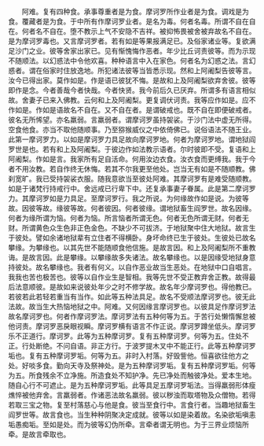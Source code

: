 <!-- { "loadSidebar": true } -->
　　阿难。复有四种食。承事尊重者是为食。摩诃罗所作业者是为食。调戏是为食。覆藏者是为食。于中所有作摩诃罗业者。是名为毒。何者名毒。所谓不自在自在。何者名不自在。堕不教示上气不安隐不吉祥。被抑怖畏被舍被弃故名不自在。是为摩诃罗毒也。又言摩诃罗者。若有如是等果报满足已。及俗家诸业等。复欲满足沙门之业。彼等舍家出家已。见有惭愧悔作恶者。年少比丘诃责彼等。而为示现不随顺法。以幻惑法中令他欢喜。种种语言中入在家色。何者名为幻惑之法。言幻惑者。谓在俗家时住放逸地。所犯诸法彼等当皆悉示现。然和上阿阇梨告彼等言。汝今已得出家。莫作如是。作是语已彼犹不悔。是故和上及阿阇梨欲弃舍彼。彼等即作是念。今者善哉今者快哉。今者快贤。我今前后久已厌弃。所谓多有语言相似故。舍妻子已来入佛教。云何和上及阿阇梨。更复调伏诃责。我等应作如是。应不作如是。作如是语故名不自在。又不自在者。是谓破戒也。既不自在即便破戒者。彼名无所悕望。亦名羸弱。言羸弱者。谓摩诃罗虽持袈裟。于沙门法中虚无所得。空食他食。亦当不取他随顺事。乃至猕猴威仪之中依倚佛已。说俗语法不随王业。此第一摩诃罗力。以如是摩诃罗力具足故向摩诃罗地。何者为摩诃罗地。谓地狱阎罗世是也。若有和上及阿阇梨。于彼边作如法教示语者。尔时彼即不受。复语和上阿阇梨。作如是言。我家所有足自活命。何用汝边衣食。汝衣食而更缚我。我于今者不用汝教。若自作终无休悔。若其不尔我更至他处。岂当无有如是不随顺教。佛刹宽旷。我已受持袈裟衣服。随我意欲当至彼处阿难。其摩诃罗有是难受随顺教。如是于诸梵行持戒行中。舍远戒已行卑下中。还复承事妻子眷属。此是第二摩诃罗力。其摩诃罗如是力具足。至摩诃罗行。我之所说。为何缘故作如是说。为彼等故。因彼等故。缘彼等故。何者彼因。何者彼缘。谓地狱畜生阎罗世。故名因缘。何者为缘所谓为恼。何者为恼。所言恼者所谓无色。何者无色所谓无财。何者无财。所谓黄色众生色非正色金色。不缺少不可拔济。于地狱聚中住大地狱。故言生于彼处。譬如余诸地狱辈有立住者不得横卧。身坏命终已生于彼处。生彼处已故名攀缘。为攀缘也。以其先世不能随顺食他信施。是故言因。和上及阿阇梨所不重教诲。是故言因。此是攀缘。以攀缘故多失诸法。故名攀缘也。以是因缘受地狱身意持彼处。故名攀缘也。我者有何义。以自作恶业故当生恶处。在地狱中口自唱言。我我也苦也极苦也。彼等以自作业生是智相。我等先世不受正教弃舍正教。故得最后法意顺彼。是故如来说彼处年少之时不修学故。故名年少摩诃罗也。得他教已。若彼若此若轻若重当有当作。如此等五种法具足。故名不受顺法摩诃罗也。彼无此法故。故当生大热恼地狱之中。阿难。又何因缘言摩诃罗也。以彼具足作摩诃罗法故名摩诃罗也。何者作摩诃罗法。摩诃罗法有五种何等为五。于苦行处懒惰懈怠被他诃责。摩诃罗恶戾眼视瞬。摩诃罗横有语言不作正说。摩诃罗蹲坐低头。摩诃罗乐不正道行。摩诃罗。此等为五种摩诃罗。复有五种摩诃罗。何等为五。住处不正。行处断绝。不问自语。非正方行。于波罗提木叉中不能正行。此等五种摩诃罗垢也。复有五种摩诃罗垢。何等为五。非时入村落。好毁訾他。恒喜欲往他方之处。好啖多食。勤向天寺及祭神处。是为五种摩诃罗垢。复有五种摩诃罗垢。何等为五。所食残余不立净施。所造食处不知护净。先已净处而触彼净处。爱本生地。随自心行不可遮止。是为五种摩诃罗垢。此等具足五摩诃罗垢法。当得羸弱形体瘦燋悴被他弃舍。言羸弱者。作诸恶法故名羸弱。彼以秽浊而取塔物及众僧物。若得若取三宝之物。复至村落慈心与他是食。彼当至食行中。言食行者。当趣地狱畜生阎罗世等。故言食也。当生种种阴聚决定成就。彼等以如是染着故。名染欲垢嗔恚垢愚痴垢。至如是处。而为彼等幻伪所牵。言牵者谓无明也。为于三界业烦恼所牵。是故言牵取也。
